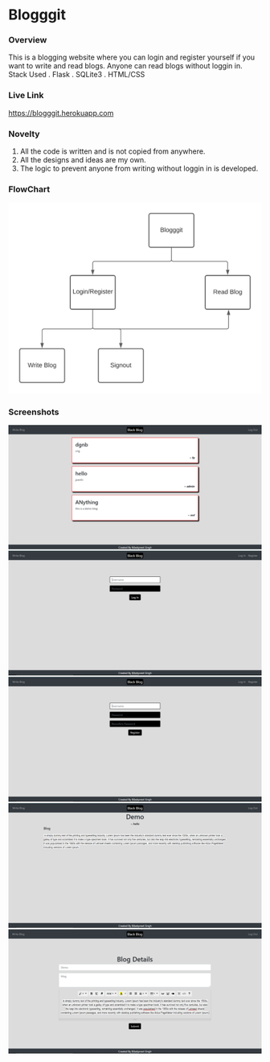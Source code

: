 # Blogggit

### Overview
This is a blogging website where you can login and register yourself if you want to write and read blogs. Anyone can read blogs without loggin in.
Stack Used
. Flask
. SQLite3
. HTML/CSS

### Live Link
https://blogggit.herokuapp.com

### Novelty
1. All the code is written and is not copied from anywhere.
2. All the designs and ideas are my own.
3. The logic to prevent anyone from writing without loggin in is developed.

### FlowChart

![flow](screenshots/flow.png)


### Screenshots

![one](screenshots/one.PNG)
![one](screenshots/two.PNG)
![one](screenshots/three.PNG)
![one](screenshots/four.PNG)
![one](screenshots/five.PNG)
